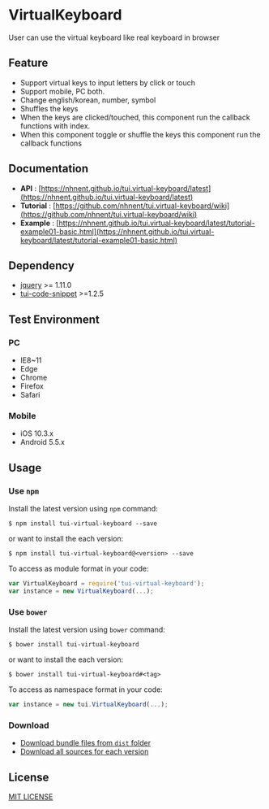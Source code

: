 # VirtualKeyboard
User can use the virtual keyboard like real keyboard in browser

## Feature
* Support virtual keys to input letters by click or touch
* Support mobile, PC both.
* Change english/korean, number, symbol
* Shuffles the keys
* When the keys are clicked/touched, this component run the callback functions with index.
* When this component toggle or shuffle the keys this component run the callback functions

## Documentation
* **API** : [https://nhnent.github.io/tui.virtual-keyboard/latest](https://nhnent.github.io/tui.virtual-keyboard/latest)
* **Tutorial** : [https://github.com/nhnent/tui.virtual-keyboard/wiki](https://github.com/nhnent/tui.virtual-keyboard/wiki)
* **Example** :
[https://nhnent.github.io/tui.virtual-keyboard/latest/tutorial-example01-basic.html](https://nhnent.github.io/tui.virtual-keyboard/latest/tutorial-example01-basic.html)

## Dependency
* [jquery](https://jquery.com/) >= 1.11.0
* [tui-code-snippet](https://github.com/nhnent/tui.code-snippet) >=1.2.5

## Test Environment
### PC
* IE8~11
* Edge
* Chrome
* Firefox
* Safari

### Mobile
* iOS 10.3.x
* Android 5.5.x

## Usage
### Use `npm`

Install the latest version using `npm` command:

```
$ npm install tui-virtual-keyboard --save
```

or want to install the each version:

```
$ npm install tui-virtual-keyboard@<version> --save
```

To access as module format in your code:

```javascript
var VirtualKeyboard = require('tui-virtual-keyboard');
var instance = new VirtualKeyboard(...);
```

### Use `bower`
Install the latest version using `bower` command:

```
$ bower install tui-virtual-keyboard
```

or want to install the each version:

```
$ bower install tui-virtual-keyboard#<tag>
```

To access as namespace format in your code:

```javascript
var instance = new tui.VirtualKeyboard(...);
```

### Download
* [Download bundle files from `dist` folder](https://github.com/nhnent/tui.virtual-keyboard/tree/production/dist)
* [Download all sources for each version](https://github.com/nhnent/tui.virtual-keyboard/releases)

## License
[MIT LICENSE](https://github.com/nhnent/tui.virtual-keyboard/blob/master/LICENSE)
